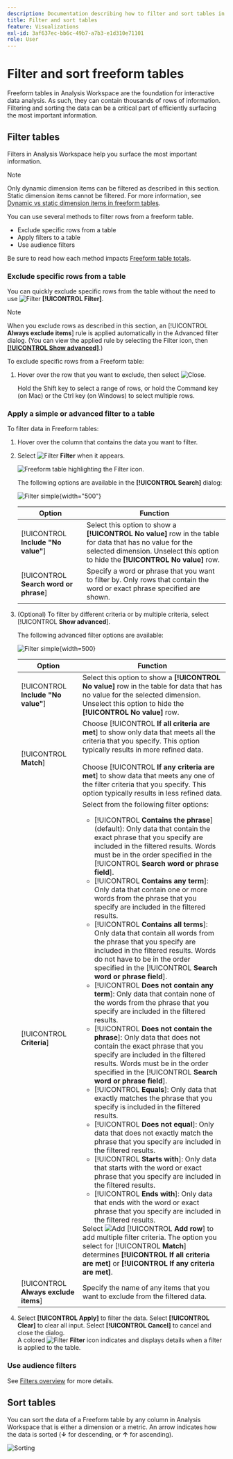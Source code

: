 ```yaml
---
description: Documentation describing how to filter and sort tables in Analysis Workspace.
title: Filter and sort tables
feature: Visualizations
exl-id: 3af637ec-bb6c-49b7-a7b3-e1d310e71101
role: User
---
```

# Filter and sort freeform tables

Freeform tables in Analysis Workspace are the foundation for interactive data analysis. As such, they can contain thousands of rows of information. Filtering and sorting the data can be a critical part of efficiently surfacing the most important information. 

<!--The following video covers filter and sort options in Analysis Workspace, in addition to pagination options:

>[!VIDEO](https://video.tv.adobe.com/v/23968)-->

## Filter tables

Filters in Analysis Workspace help you surface the most important information.

>[!NOTE]
>
> Only dynamic dimension items can be filtered as described in this section. Static dimension items cannot be filtered. For more information, see [Dynamic vs static dimension items in freeform tables](/help/analysis-workspace/visualizations/freeform-table/column-row-settings/manual-vs-dynamic-rows.md).

You can use several methods to filter rows from a freeform table.

- Exclude specific rows from a table
- Apply filters to a table 
- Use audience filters

Be sure to read how each method impacts [Freeform table totals](/help/analysis-workspace/visualizations/freeform-table/workspace-totals.md).

### Exclude specific rows from a table

You can quickly exclude specific rows from the table without the need to use ![Filter](/help/assets/icons/Filter.svg)  **[!UICONTROL Filter]**. 

>[!NOTE]
>
>When you exclude rows as described in this section, an [!UICONTROL **Always exclude items**] rule is applied automatically in the Advanced filter dialog. (You can view the applied rule by selecting the Filter icon, then [**[!UICONTROL Show advanced]**](#apply-a-simple-or-advanced-filter-to-a-table).)

To exclude specific rows from a Freeform table:

1. Hover over the row that you want to exclude, then select ![Close](/help/assets/icons/Close.svg). 

   Hold the Shift key to select a range of rows, or hold the Command key (on Mac) or the Ctrl key (on Windows) to select multiple rows.

<!--### Right-click > Delete selected rows

Note: this option does not seem to work. AN-338422

1. Select 1 or more rows. 
1. Right-click and select **[!UICONTROL Delete Selected Rows]**. 

   This action will remove the rows from the table and apply a table filter.-->


### Apply a simple or advanced filter to a table
 
 To filter data in Freeform tables:
 
 1. Hover over the column that contains the data you want to filter. <!--only some types of columns show the filter... Which? Just Dimensions?-->
 
 1. Select  ![Filter](/help/assets/icons/Filter.svg) **Filter** when it appears.

    ![Freeform table highlighting the Filter icon.](assets/table-filter-icon.png)

    The following options are available in the **[!UICONTROL Search]** dialog:

    ![Filter simple](assets/filter-simple.png){width="500"}

    |Option | Function | 
    |---------|----------|
    | [!UICONTROL **Include "No value"**] | Select this option to show a **[!UICONTROL No value]** row in the table for data that has no value for the selected dimension. Unselect this option to hide the **[!UICONTROL No value]** row. |
    | [!UICONTROL **Search word or phrase**] | Specify a word or phrase that you want to filter by. Only rows that contain the word or exact phrase specified are shown. |
    

 1. (Optional) To filter by different criteria or by multiple criteria, select [!UICONTROL **Show advanced**]. 

    The following advanced filter options are available:

    ![Filter simple](assets/filter-advanced.png){width=500}

    |Option | Function | 
    |---------|----------|
    | [!UICONTROL **Include "No value"**] | Select this option to show a **[!UICONTROL No value]** row in the table for data that has no value for the selected dimension. Unselect this option to hide the **[!UICONTROL No value]** row. |
    | [!UICONTROL **Match**] | Choose [!UICONTROL **If all criteria are met**] to show only data that meets all the criteria that you specify. This option typically results in more refined data.<br/><br/>Choose [!UICONTROL **If any criteria are met**] to show data that meets any one of the filter criteria that you specify. This option typically results in less refined data.  |
    | [!UICONTROL **Criteria**] | Select from the following filter options:<br/><ul><li>[!UICONTROL **Contains the phrase**] (default): Only data that contain the exact phrase that you specify are included in the filtered results. Words must be in the order specified in the [!UICONTROL **Search word or phrase field**].</li><li>[!UICONTROL **Contains any term**]: Only data that contain one or more words from the phrase that you specify are included in the filtered results. </li><li>[!UICONTROL **Contains all terms**]: Only data that contain all words from the phrase that you specify are included in the filtered results. Words do not have to be in the order specified in the [!UICONTROL **Search word or phrase field**].</li><li>[!UICONTROL **Does not contain any term**]: Only data that contain none of the words from the phrase that you specify are included in the filtered results. </li><li>[!UICONTROL **Does not contain the phrase**]: Only data that does not contain the exact phrase that you specify are included in the filtered results. Words must be in the order specified in the [!UICONTROL **Search word or phrase field**].</li><li>[!UICONTROL **Equals**]: Only data that exactly matches the phrase that you specify is included in the filtered results. </li><li>[!UICONTROL **Does not equal**]: Only data that does not exactly match the phrase that you specify are included in the filtered results. </li><li>[!UICONTROL **Starts with**]: Only data that starts with the word or exact phrase that you specify are included in the filtered results. </li><li>[!UICONTROL **Ends with**]: Only data that ends with the word or exact phrase that you specify are included in the filtered results. </li></ul>Select ![Add](/help/assets/icons/Add.svg) [!UICONTROL **Add row**] to add multiple filter criteria. The option you select for [!UICONTROL **Match**] determines **[!UICONTROL If all criteria are met]** or **[!UICONTROL If any criteria are met]**. | 
    | [!UICONTROL **Always exclude items**] | Specify the name of any items that you want to exclude from the filtered data. |

 1. Select **[!UICONTROL Apply]** to filter the data. Select **[!UICONTROL Clear]** to clear all input. Select **[!UICONTROL Cancel]** to cancel and close the dialog. <br/>A colored ![Filter](/help/assets/icons/FilterColored.svg) **Filter** icon indicates and displays details when a filter is applied to the table. 

### Use audience filters

See [Filters overview](/help/components/filters/filters-overview.md) for more details.

## Sort tables

You can sort the data of a Freeform table by any column in Analysis Workspace that is either a dimension or a metric. An arrow indicates how the data is sorted (**↓** for descending, or **↑** for ascending).

![Sorting](assets/sorting.gif)
